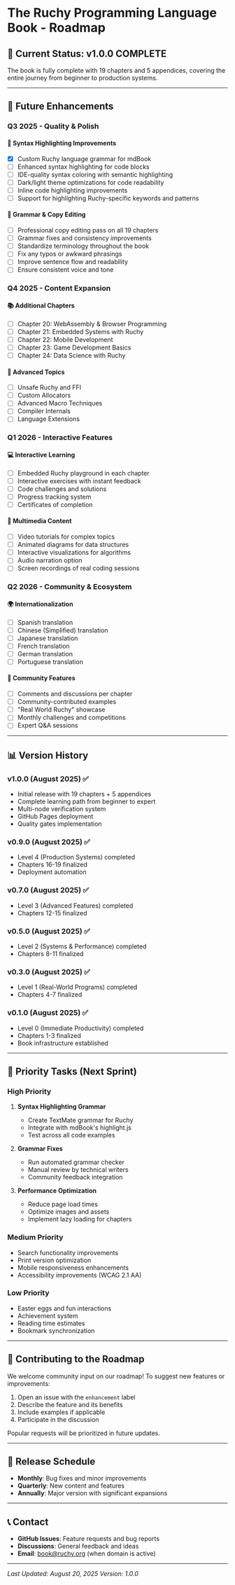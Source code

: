 # The Ruchy Programming Language Book - Roadmap

## 🎯 Current Status: **v1.0.0 COMPLETE**

The book is fully complete with 19 chapters and 5 appendices, covering the entire journey from beginner to production systems.

---

## 🚀 Future Enhancements

### Q3 2025 - Quality & Polish

#### 🎨 **Syntax Highlighting Improvements**
- [x] Custom Ruchy language grammar for mdBook
- [ ] Enhanced syntax highlighting for code blocks
- [ ] IDE-quality syntax coloring with semantic highlighting
- [ ] Dark/light theme optimizations for code readability
- [ ] Inline code highlighting improvements
- [ ] Support for highlighting Ruchy-specific keywords and patterns

#### 📝 **Grammar & Copy Editing**
- [ ] Professional copy editing pass on all 19 chapters
- [ ] Grammar fixes and consistency improvements
- [ ] Standardize terminology throughout the book
- [ ] Fix any typos or awkward phrasings
- [ ] Improve sentence flow and readability
- [ ] Ensure consistent voice and tone

### Q4 2025 - Content Expansion

#### 📚 **Additional Chapters**
- [ ] Chapter 20: WebAssembly & Browser Programming
- [ ] Chapter 21: Embedded Systems with Ruchy
- [ ] Chapter 22: Mobile Development
- [ ] Chapter 23: Game Development Basics
- [ ] Chapter 24: Data Science with Ruchy

#### 🔧 **Advanced Topics**
- [ ] Unsafe Ruchy and FFI
- [ ] Custom Allocators
- [ ] Advanced Macro Techniques
- [ ] Compiler Internals
- [ ] Language Extensions

### Q1 2026 - Interactive Features

#### 💻 **Interactive Learning**
- [ ] Embedded Ruchy playground in each chapter
- [ ] Interactive exercises with instant feedback
- [ ] Code challenges and solutions
- [ ] Progress tracking system
- [ ] Certificates of completion

#### 🎥 **Multimedia Content**
- [ ] Video tutorials for complex topics
- [ ] Animated diagrams for data structures
- [ ] Interactive visualizations for algorithms
- [ ] Audio narration option
- [ ] Screen recordings of real coding sessions

### Q2 2026 - Community & Ecosystem

#### 🌍 **Internationalization**
- [ ] Spanish translation
- [ ] Chinese (Simplified) translation
- [ ] Japanese translation
- [ ] French translation
- [ ] German translation
- [ ] Portuguese translation

#### 👥 **Community Features**
- [ ] Comments and discussions per chapter
- [ ] Community-contributed examples
- [ ] "Real World Ruchy" showcase
- [ ] Monthly challenges and competitions
- [ ] Expert Q&A sessions

---

## 📊 Version History

### v1.0.0 (August 2025) ✅
- Initial release with 19 chapters + 5 appendices
- Complete learning path from beginner to expert
- Multi-node verification system
- GitHub Pages deployment
- Quality gates implementation

### v0.9.0 (August 2025) ✅
- Level 4 (Production Systems) completed
- Chapters 16-19 finalized
- Deployment automation

### v0.7.0 (August 2025) ✅
- Level 3 (Advanced Features) completed
- Chapters 12-15 finalized

### v0.5.0 (August 2025) ✅
- Level 2 (Systems & Performance) completed
- Chapters 8-11 finalized

### v0.3.0 (August 2025) ✅
- Level 1 (Real-World Programs) completed
- Chapters 4-7 finalized

### v0.1.0 (August 2025) ✅
- Level 0 (Immediate Productivity) completed
- Chapters 1-3 finalized
- Book infrastructure established

---

## 🎯 Priority Tasks (Next Sprint)

### High Priority
1. **Syntax Highlighting Grammar**
   - Create TextMate grammar for Ruchy
   - Integrate with mdBook's highlight.js
   - Test across all code examples

2. **Grammar Fixes**
   - Run automated grammar checker
   - Manual review by technical writers
   - Community feedback integration

3. **Performance Optimization**
   - Reduce page load times
   - Optimize images and assets
   - Implement lazy loading for chapters

### Medium Priority
- Search functionality improvements
- Print version optimization
- Mobile responsiveness enhancements
- Accessibility improvements (WCAG 2.1 AA)

### Low Priority
- Easter eggs and fun interactions
- Achievement system
- Reading time estimates
- Bookmark synchronization

---

## 🤝 Contributing to the Roadmap

We welcome community input on our roadmap! To suggest new features or improvements:

1. Open an issue with the `enhancement` label
2. Describe the feature and its benefits
3. Include examples if applicable
4. Participate in the discussion

Popular requests will be prioritized in future updates.

---

## 📅 Release Schedule

- **Monthly**: Bug fixes and minor improvements
- **Quarterly**: New content and features
- **Annually**: Major version with significant expansions

---

## 📞 Contact

- **GitHub Issues**: Feature requests and bug reports
- **Discussions**: General feedback and ideas
- **Email**: book@ruchy.org (when domain is active)

---

*Last Updated: August 20, 2025*
*Version: 1.0.0*
